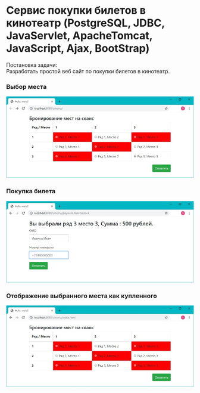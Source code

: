 ﻿# Сервис покупки билетов в кинотеатр (PostgreSQL, JDBC, JavaServlet, ApacheTomcat, JavaScript, Ajax, BootStrap)

Постановка задачи:
<br>Разработать простой веб сайт по покупки билетов в кинотеатр.
<h3>Выбор места</h3>
<img src="servlets_cinema/Screenshot1.jpg">
<h3>Покупка билета</h3>
<img src="servlets_cinema/Screenshot2.jpg">
<h3>Отображение выбранного места как купленного</h3>
<img src="servlets_cinema/Screenshot3.jpg">

